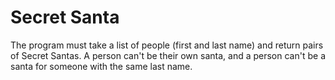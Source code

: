 # Secret Santa

The program must take a list of people (first and last name) and return pairs of Secret Santas. A person can't be their own santa, and a person can't be a santa for someone with the same last name.